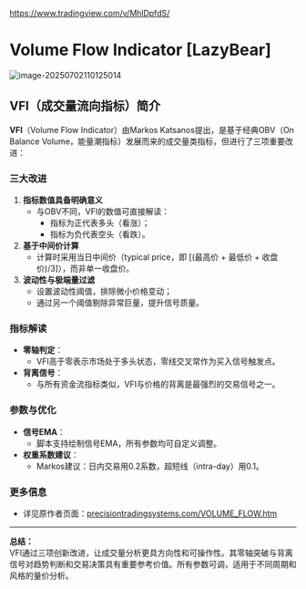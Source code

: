https://www.tradingview.com/v/MhlDpfdS/

# Volume Flow Indicator [LazyBear]

![image-20250702110125014](https://pkuxiaohou.oss-cn-beijing.aliyuncs.com/img/202507021101092.png)


## VFI（成交量流向指标）简介

**VFI**（Volume Flow Indicator）由Markos Katsanos提出，是基于经典OBV（On Balance Volume，能量潮指标）发展而来的成交量类指标，但进行了三项重要改进：

### 三大改进

1. **指标数值具备明确意义**  
   - 与OBV不同，VFI的数值可直接解读：  
     - 指标为正代表多头（看涨）；  
     - 指标为负代表空头（看跌）。
2. **基于中间价计算**  
   - 计算时采用当日中间价（typical price，即 \[(最高价 + 最低价 + 收盘价)/3\]），而非单一收盘价。
3. **波动性与极端量过滤**  
   - 设置波动性阈值，排除微小价格变动；  
   - 通过另一个阈值剔除异常巨量，提升信号质量。

### 指标解读

- **零轴判定**：  
  - VFI高于零表示市场处于多头状态，零线交叉常作为买入信号触发点。
- **背离信号**：  
  - 与所有资金流指标类似，VFI与价格的背离是最强烈的交易信号之一。

### 参数与优化

- **信号EMA**：  
  - 脚本支持绘制信号EMA，所有参数均可自定义调整。
- **权重系数建议**：  
  - Markos建议：日内交易用0.2系数，超短线（intra-day）用0.1。

### 更多信息

- 详见原作者页面：[precisiontradingsystems.com/VOLUME_FLOW.htm](http://www.precisiontradingsystems.com/VOLUME_FLOW.htm)

---

**总结：**  
VFI通过三项创新改进，让成交量分析更具方向性和可操作性。其零轴突破与背离信号对趋势判断和交易决策具有重要参考价值。所有参数可调，适用于不同周期和风格的量价分析。